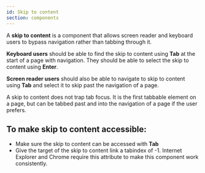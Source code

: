 ```yaml
---
id: Skip to content
section: components
---
```


A **skip to content** is a component that allows screen reader and keyboard users to bypass navigation rather than tabbing through it.

**Keyboard users** should be able to find the skip to content using **Tab** at the start of a page with navigation. They should be able to select the skip to content using **Enter**.

**Screen reader users** should also be able to navigate to skip to content using **Tab** and select it to skip past the navigation of a page.

A skip to content does not trap tab focus. It is the first tabbable element on a page, but can be tabbed past and into the navigation of a page if the user prefers.

## To make skip to content accessible:
- Make sure the skip to content can be accessed with **Tab** 
- Give the target of the skip to content link a tabindex of -1. Internet Explorer and Chrome require this attribute to make this component work consistently.